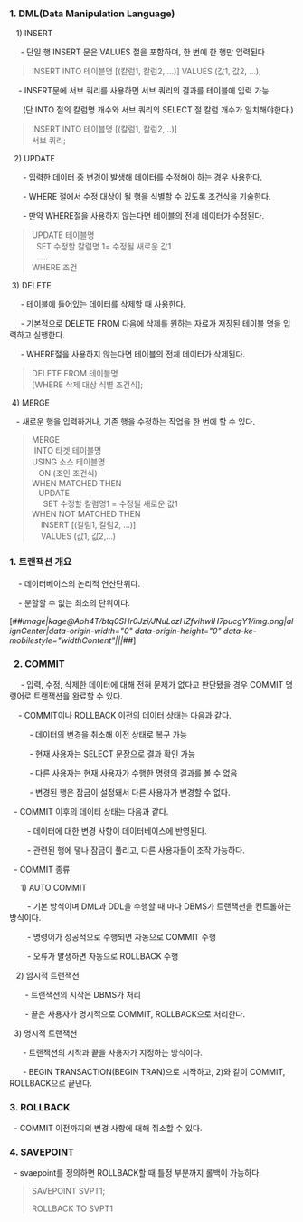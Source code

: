 ### 1\. DML(Data Manipulation Language)

   1) INSERT

     - 단일 행 INSERT 문은 VALUES 절을 포함하며, 한 번에 한 행만 입력된다

> INSERT INTO 테이블명 \[(칼럼1, 칼럼2, ...)\] VALUES (값1, 값2, ...);

    - INSERT문에 서브 쿼리를 사용하면 서브 쿼리의 결과를 테이블에 입력 가능.

      (단 INTO 절의 칼럼명 개수와 서브 쿼리의 SELECT 절 칼럼 개수가 일치해야한다.)

> INSERT INTO 테이블명 \[(칼럼1, 칼럼2, ..)\]  
> 서브 쿼리;

  2) UPDATE

      - 입력한 데이터 중 변경이 발생해 데이터를 수정해야 하는 경우 사용한다.

      - WHERE 절에서 수정 대상이 될 행을 식별할 수 있도록 조건식을 기술한다.

      - 만약 WHERE절을 사용하지 않는다면 테이블의 전체 데이터가 수정된다.

> UPDATE 테이블명  
>   SET 수정할 칼럼명 1= 수정될 새로운 값1  
>   .....  
> WHERE 조건

 3) DELETE

     - 테이블에 들어있는 데이터를 삭제할 때 사용한다.

     - 기본적으로 DELETE FROM 다음에 삭제를 원하는 자료가 저장된 테이블 명을 입력하고 실행한다.

     - WHERE절을 사용하지 않는다면 테이블의 전체 데이터가 삭제된다.

> DELETE FROM 테이블명  
> \[WHERE 삭제 대상 식별 조건식\];

 4) MERGE

   - 새로운 행을 입력하거나, 기존 행을 수정하는 작업을 한 번에 할 수 있다.

> MERGE  
>  INTO 타겟 테이블명  
> USING 소스 테이블명  
>    ON (조인 조건식)  
> WHEN MATCHED THEN  
>    UPDATE  
>      SET 수정할 칼럼명1 = 수정될 새로운 값1  
> WHEN NOT MATCHED THEN  
>     INSERT \[(칼럼1, 칼럼2, ...)\]  
>     VALUES (값1, 값2,...)
>     

### 1\. 트랜잭션 개요

    - 데이터베이스의 논리적 연산단위다.

    - 분할할 수 없는 최소의 단위이다.

[##_Image|kage@Aoh4T/btq0SHr0Jzi/JNuLozHZfvihwIH7pucgY1/img.png|alignCenter|data-origin-width="0" data-origin-height="0" data-ke-mobilestyle="widthContent"|||_##]

###   2. COMMIT

     - 입력, 수정, 삭제한 데이터에 대해 전혀 문제가 없다고 판단됐을 경우 COMMIT 명령어로 트랜잭션을 완료할 수 있다.

    - COMMIT이나 ROLLBACK 이전의 데이터 상태는 다음과 같다.

         - 데이터의 변경을 취소해 이전 상태로 복구 가능

         - 현재 사용자는 SELECT 문장으로 결과 확인 가능

         - 다른 사용자는 현재 사용자가 수행한 명령의 결과를 볼 수 없음

         - 변경된 행은 잠금이 설정돼서 다른 사용자가 변경할 수 없다.

  - COMMIT 이후의 데이터 상태는 다음과 같다.

        - 데이터에 대한 변경 사항이 데이터베이스에 반영된다.

        - 관련된 행에 댛나 잠금이 풀리고, 다른 사용자들이 조작 가능하다.

  - COMMIT 종류

     1) AUTO COMMIT

        - 기본 방식이며 DML과 DDL을 수행할 때 마다 DBMS가 트랜잭션을 컨트롤하는 방식이다.

        - 명령어가 성공적으로 수행되면 자동으로 COMMIT 수행

        - 오류가 발생하면 자동으로 ROLLBACK 수행

   2) 암시적 트랜잭션

       - 트랜잭션의 시작은 DBMS가 처리

       - 끝은 사용자가 명시적으로 COMMIT, ROLLBACK으로 처리한다.

  3) 명시적 트랜잭션

      - 트랜잭션의 시작과 끝을 사용자가 지정하는 방식이다.

      - BEGIN TRANSACTION(BEGIN TRAN)으로 시작하고, 2)와 같이 COMMIT, ROLLBACK으로 끝낸다.

### 3\. ROLLBACK

  - COMMIT 이전까지의 변경 사항에 대해 쥐소할 수 있다.

### 4\. SAVEPOINT

  - svaepoint를 정의하면 ROLLBACK할 때 틀정 부분까지 롤백이 가능하다.

> SAVEPOINT SVPT1;  
>   
> ROLLBACK TO SVPT1

